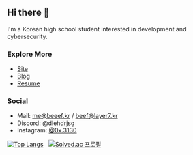 ## Hi there 👋

<p>I'm a Korean high school student interested in development and cybersecurity.</p>

### Explore More

- [Site](https://beeef.kr)
- [Blog](https://blog.beeef.kr)
- [Resume](https://beeef.kr/resume)

### Social

- Mail: [me@beeef.kr](mailto:me@beeef.kr) / [beef@layer7.kr](mailto:beef@layer7.kr)
- Discord: @dlehdrjsg
- Instagram: [@0x.3130](https://instagram.com/0x.3130)

[![Top Langs](https://github-readme-stats.vercel.app/api/top-langs/?username=dlehdrjsgg&layout=compact&theme=dracula)](#) &nbsp; [![Solved.ac
프로필](http://mazassumnida.wtf/api/generate_badge?boj=dlehdrjsg)](https://solved.ac/dlehdrjsg) 
